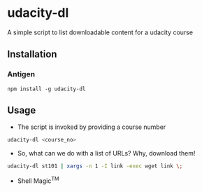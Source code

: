 # udacity-dl
A simple script to list downloadable content for a udacity course

## Installation

### Antigen

```shell
npm install -g udacity-dl
```

## Usage

- The script is invoked by providing a course number

```bash
udacity-dl <course_no>
```

- So, what can we do with a list of URLs? Why, download them!

```bash
udacity-dl st101 | xargs -n 1 -I link -exec wget link \;
```

- Shell Magic<sup>TM</sup>

